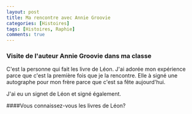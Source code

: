 ```yaml
---
layout: post
title: Ma rencontre avec Annie Groovie
categories: [Histoires]
tags: [Histoires, Raphie]
comments: true
---
```


### Visite de l'auteur Annie Groovie dans ma classe

C'est la personne qui fait les livre de Léon. J'ai adorée mon expérience parce que c'est la première fois que je la rencontre. Elle à signé une autographe pour mon frère parce que c'est sa fête aujourd'hui.

J'ai eu un signet de Léon et signé également.

####Vous connaissez-vous les livres de Léon?

